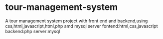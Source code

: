 # tour-management-system
A tour management system project with front end and backend,using css,html,javascript,html,php amd mysql server
fontend:html,css,javascript
backend:php
server:mysql
